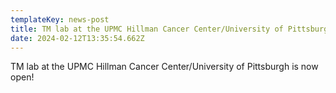 ```yaml
---
templateKey: news-post
title: TM lab at the UPMC Hillman Cancer Center/University of Pittsburgh is now open!
date: 2024-02-12T13:35:54.662Z
---
```

TM lab at the UPMC Hillman Cancer Center/University of Pittsburgh is now open!